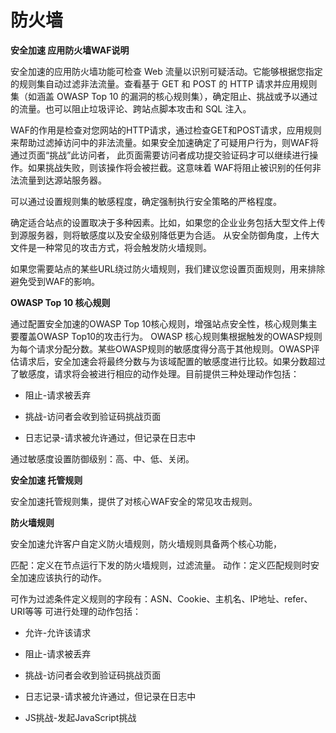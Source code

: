 
# 防火墙

**安全加速 应用防火墙WAF说明**

安全加速的应用防火墙功能可检查 Web 流量以识别可疑活动。它能够根据您指定的规则集自动过滤非法流量。查看基于 GET 和 POST 的 HTTP 请求并应用规则集（如涵盖 OWASP Top 10 的漏洞的核心规则集），确定阻止、挑战或予以通过的流量。也可以阻止垃圾评论、跨站点脚本攻击和 SQL 注入。


WAF的作用是检查对您网站的HTTP请求，通过检查GET和POST请求，应用规则来帮助过滤掉访问中的非法流量。如果安全加速确定了可疑用户行为，则WAF将通过页面“挑战”此访问者，
此页面需要访问者成功提交验证码才可以继续进行操作。如果挑战失败，则该操作将会被拦截。这意味着 WAF将阻止被识别的任何非法流量到达源站服务器。

可以通过设置规则集的敏感程度，确定强制执行安全策略的严格程度。

确定适合站点的设置取决于多种因素。比如，如果您的企业业务包括大型文件上传到源服务器，则将敏感度以及安全级别降低更为合适。
从安全防御角度，上传大文件是一种常见的攻击方式，将会触发防火墙规则。

如果您需要站点的某些URL绕过防火墙规则，我们建议您设置页面规则，用来排除避免受到WAF的影响。

**OWASP Top 10 核心规则**

通过配置安全加速的OWASP Top 10核心规则，增强站点安全性，核心规则集主要覆盖OWASP Top10的攻击行为。
OWASP 核心规则集根据触发的OWASP规则为每个请求分配分数。某些OWASP规则的敏感度得分高于其他规则。OWASP评估请求后，安全加速会将最终分数与为该域配置的敏感度进行比较。如果分数超过了敏感度，请求将会被进行相应的动作处理。目前提供三种处理动作包括：

- 阻止-请求被丢弃

- 挑战-访问者会收到验证码挑战页面

- 日志记录-请求被允许通过，但记录在日志中


通过敏感度设置防御级别：高、中、低、关闭。


**安全加速 托管规则**


安全加速托管规则集，提供了对核心WAF安全的常见攻击规则。

**防火墙规则**

安全加速允许客户自定义防火墙规则，防火墙规则具备两个核心功能，

匹配：定义在节点运行下发的防火墙规则，过滤流量。
动作：定义匹配规则时安全加速应该执行的动作。

可作为过滤条件定义规则的字段有：ASN、Cookie、主机名、IP地址、refer、URI等等
可进行处理的动作包括：

- 允许-允许该请求

- 阻止-请求被丢弃

- 挑战-访问者会收到验证码挑战页面

- 日志记录-请求被允许通过，但记录在日志中

- JS挑战-发起JavaScript挑战
